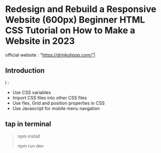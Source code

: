 
# Redesign and Rebuild a Responsive Website (600px)  Beginner HTML CSS Tutorial on How to Make a Website in 2023
official website : "https://drinkolipop.com/"|

## Introduction
I :
- Use CSS variables
- Import CSS files into other CSS files
- Use flex, Grid  and position properties in CSS
- Use Javascript for mobile menu navgation

tap in terminal 
-------------------------------------
> npm install
>
> npm run dev

